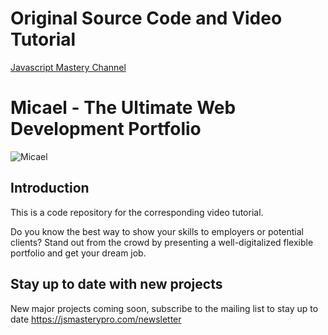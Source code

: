 # Original Source Code and Video Tutorial
[Javascript Mastery Channel](https://www.youtube.com/watch?v=3HNyXCPDQ7Q&t=14817s&ab_channel=JavaScriptMastery)

# Micael - The Ultimate Web Development Portfolio 
![Micael](https://i.ibb.co/fHPM38q/image.png)

## Introduction
This is a code repository for the corresponding video tutorial.

Do you know the best way to show your skills to employers or potential clients? Stand out from the crowd by presenting a well-digitalized flexible portfolio and get your dream job.

## Stay up to date with new projects
New major projects coming soon, subscribe to the mailing list to stay up to date https://jsmasterypro.com/newsletter
